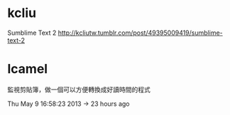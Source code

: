 # kcliu


Sumblime Text 2
<http://kcliutw.tumblr.com/post/49395009419/sumblime-text-2>  


# lcamel

監視剪貼簿，做一個可以方便轉換成好讀時間的程式

Thu May 9 16:58:23 2013  ->  23 hours ago